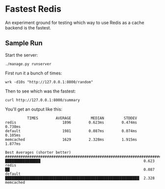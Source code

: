 Fastest Redis
=============

An experiment ground for testing which way to use Redis
as a cache backend is the fastest.


Sample Run
----------

Start the server:

    ./manage.py runserver

First run it a bunch of times:

    wrk -d10s "http://127.0.0.1:8000/random"

Then to see which was the fastest:

    curl http://127.0.0.1:8000/summary

You'll get an output like this:

              TIMES        AVERAGE         MEDIAN         STDDEV
    redis                     1896        0.623ms        0.474ms        0.738ms
    default                   1981        0.087ms        0.074ms        0.105ms
    memcached                 1629        2.328ms        1.915ms        1.877ms

    Best Averages (shorter better)
    ###############################################################################
    ████████████████                                               0.623  redis
    ██                                                             0.087  default
    █████████████████████████████████████████████████████████████  2.328  memcached
